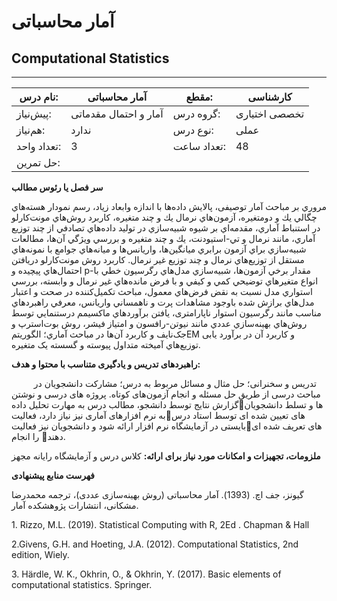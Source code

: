 # آمار محاسباتی
## Computational Statistics
_______________________________________________________________________________
| نام درس:    | آمار محاسباتی         | مقطع:       | کارشناسی      |
| ----------- | --------------------- | ----------- | ------------- |
| پیش‌نیاز:   | آمار و احتمال مقدماتی | گروه درس:   | تخصصی اختیاری |
| هم‌نیاز:    | ندارد                 | نوع درس:    | عملی          |
| تعداد واحد: | 3                     | تعداد ساعت: | 48            |
| حل تمرین:   |                       |             |               |

**سر فصل یا رئوس مطالب**

مروري بر مباحث آمار توصیفی، پالايش داده‌ها با اندازه‌ وابعاد زياد، رسم نمودار هسته‌هاي چگالي يك و دومتغیره، آزمون‌هاي نرمال يك و چند متغيره، كاربرد روش‌هاي مونت‌کارلو در استنباط آماري، مقدمه‌اي بر شيوه‌ شبيه‌سازي در توليد داده‌هاي تصادفي از چند توزيع آماري، مانند نرمال و تي-استيودنت، يك و چند متغيره و بررسي ويژگي آن‌ها، مطالعات شبيه‌سازي براي آزمون برابري ميانگين‌ها، واريانس‌ها و ميانه‌هاي جوامع با نمونه‌هاي مستقل از توزيع‌هاي نرمال و چند توزيع غیر نرمال. کاربرد روش مونت‌کارلو دریافتن احتمال‌هاي پيچيده و p-مقدار برخي آزمون‌ها، شبيه‌سازي مدل‌هاي رگرسيون خطي با انواع متغيرهاي توضيحي كمي و كيفي و با فرض مانده‌هاي غیر نرمال و وابسته، بررسي استواري مدل نسبت به نقض فرض‌هاي معمول، مباحث تکمیل‌کننده در صحت و اعتبار مدل‌هاي برازش شده باوجود مشاهدات پرت و ناهمساني واريانس، معرفي راهبردهاي مناسب مانند رگرسيون استوار ناپارامتری، يافتن برآوردهاي ماکسيمم درستنمايي توسط روش‌هاي بهينه‌سازي عددي مانند نيوتن-رافسون و امتياز فيشر، روش‌ بوت‌استرپ و جک‌نايف و کاربرد آن‌ها در مباحث آماري؛ الگوريتمEM و کاربرد آن در برآورد یابی توزيع‌هاي آميخته متداول پيوسته و گسسته يک متغيره.

**راهبردهای تدریس و یادگیری متناسب با محتوا و هدف:**

`     `تدریس و سخنرانی؛ حل مثال و مسائل مربوط به درس؛ مشارکت دانشجویان در مباحث درسی از طریق حل مسئله و انجام آزمون‌های کوتاه. پروژه های درسی و نوشتن گزارش نتایج  توسط دانشجو،  مطالب درس به مهارت تحلیل دادهها  و تسلط دانشجویان به نرم افزارهای آماری نیز نیاز دارد، فعالیتهای تعیین شده ای توسط استاد درس بایستی در آزمایشگاه نرم افزار ارائه شود و دانشجویان نیز فعالیتهای تعریف شده ای را انجام دهند.  

**ملزومات، تجهیزات و امکانات مورد نیاز برای ارائه:**  کلاس درس و آزمایشگاه رایانه مجهز

**فهرست منابع پیشنهادی**

گیونز، جف‌ اچ‌. (1393). آما‌ر محا‌سبا‌تی‌ (روش‌ بهینه‌سا‌زی عددی)، ترجمه محمدرضا مشکانی، انتشارات پژوهشکده آمار. 

1\. Rizzo, M.L. (2019). Statistical Computing with R, 2Ed  . Chapman & Hall

2\.Givens, G.H. and Hoeting, J.A. (2012). Computational Statistics, 2nd edition, Wiely.

3\. Härdle, W. K., Okhrin, O., & Okhrin, Y. (2017). Basic elements of computational statistics. Springer.
